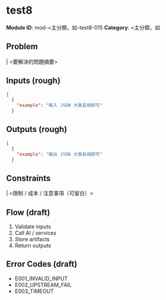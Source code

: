 # test8

**Module ID**: mod-<主分類，如-test8-015
**Category**: <主分類，如

## Problem
|
  <要解決的問題摘要>

## Inputs (rough)
```json
|
  {
    "example": "輸入 JSON 大致長相即可"
  }
```

## Outputs (rough)
```json
|
  {
    "example": "輸出 JSON 大致長相即可"
  }
```

## Constraints
|
  <限制 / 成本 / 注意事項（可留白）>

## Flow (draft)
1) Validate inputs
2) Call AI / services
3) Store artifacts
4) Return outputs

## Error Codes (draft)
- E001_INVALID_INPUT
- E002_UPSTREAM_FAIL
- E003_TIMEOUT
